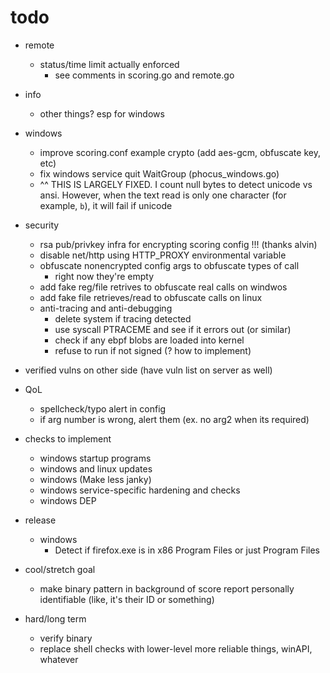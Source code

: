 # todo

- remote
  - status/time limit actually enforced
    - see comments in scoring.go and remote.go
- info
  - other things? esp for windows
- windows

  - improve scoring.conf example crypto (add aes-gcm, obfuscate key, etc)
  - fix windows service quit WaitGroup (phocus_windows.go)
  - ^^ THIS IS LARGELY FIXED. I count null bytes to detect unicode vs ansi. However, when the text read is only one character (for example, `b`), it will fail if unicode

- security

  - rsa pub/privkey infra for encrypting scoring config !!! (thanks alvin)
  - disable net/http using HTTP_PROXY environmental variable
  - obfuscate nonencrypted config args to obfuscate types of call
    - right now they're empty
  - add fake reg/file retrives to obfuscate real calls on windwos
  - add fake file retrieves/read to obfuscate calls on linux
  - anti-tracing and anti-debugging
    - delete system if tracing detected
    - use syscall PTRACEME and see if it errors out (or similar)
    - check if any ebpf blobs are loaded into kernel
    - refuse to run if not signed (? how to implement)
 - verified vulns on other side (have vuln list on server as well)

- QoL
    - spellcheck/typo alert in config
    - if arg number is wrong, alert them (ex. no arg2 when its required)

- checks to implement

  - windows startup programs
  - windows and linux updates
  - windows (Make less janky)
  - windows service-specific hardening and checks
  - windows DEP

- release

  - windows
    - Detect if firefox.exe is in x86 Program Files or just Program Files

- cool/stretch goal

  - make binary pattern in background of score report personally identifiable (like, it's their ID or something)

- hard/long term
  - verify binary
  - replace shell checks with lower-level more reliable things, winAPI, whatever
